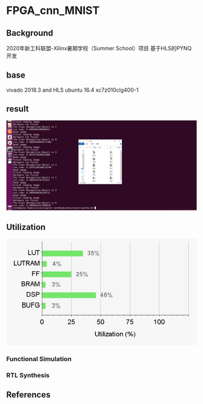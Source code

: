 # FPGA_cnn_MNIST

## Background
2020年新工科联盟-Xilinx暑期学校（Summer School）项目
基于HLS的PYNQ开发

## base
vivado 2018.3 and HLS
ubuntu 16.4
xc7z010clg400-1

## result
![](https://github.com/zhangzek/FPGA_cnn_MNIST/blob/master/result.png)
## Utilization
![](https://github.com/zhangzek/FPGA_cnn_MNIST/blob/master/utili1.png)
### Functional Simulation

### RTL Synthesis

## References
